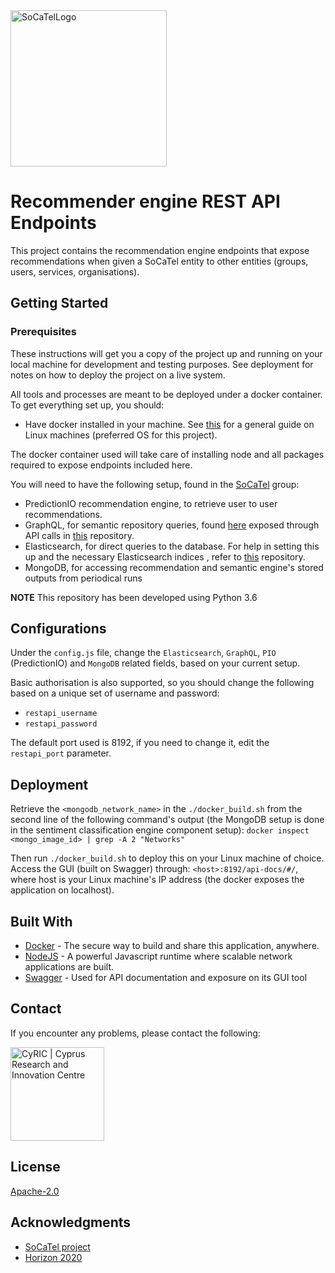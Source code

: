 <img src="https://platform.socatel.eu/images/socatel-logo.png" alt="SoCaTelLogo" width="250" />

# Recommender engine REST API Endpoints

This project contains the recommendation engine endpoints that expose recommendations when given a SoCaTel entity to 
other entities (groups, users, services, organisations).

## Getting Started
### Prerequisites

These instructions will get you a copy of the project up and running on your local machine for development and testing 
purposes. See deployment for notes on how to deploy the project on a live system.

All tools and processes are meant to be deployed under a docker container. To get everything set up, you should:

* Have docker installed in your machine. See [this](https://runnable.com/docker/install-docker-on-linux) for a
 general guide on Linux machines (preferred OS for this project).

The docker container used will take care of installing node and all packages required to expose endpoints included here.

You will need to have the following setup, found in the [SoCaTel](https://github.com/SoCaTel/) group:
* PredictionIO recommendation engine, to retrieve user to user recommendations.
* GraphQL, for semantic repository queries, found [here](https://github.com/SoCaTel/socatel-graphql) exposed through
 API calls in [this](https://github.com/SoCaTel/rest-api) repository.
* Elasticsearch, for direct queries to the database. For help in setting this up and the necessary Elasticsearch indices
, refer to [this](https://github.com/SoCaTel/elasticsearch-schema) repository.
* MongoDB, for accessing recommendation and semantic engine's stored outputs from periodical runs

**NOTE** This repository has been developed using Python 3.6

## Configurations

Under the `config.js` file, change the `Elasticsearch`, `GraphQL`, `PIO` (PredictionIO) and `MongoDB` related fields, based on your current setup.

Basic authorisation is also supported, so you should change the following based on a unique set of username and password:

* `restapi_username`
* `restapi_password`

The default port used is 8192, if you need to change it, edit the `restapi_port` parameter.

## Deployment

Retrieve the `<mongodb_network_name>` in the `./docker_build.sh` from the second line of the following command's output (the MongoDB setup is done in the sentiment classification engine component setup):
`docker inspect <mongo_image_id> | grep -A 2 "Networks"`

Then run `./docker_build.sh` to deploy this on your Linux machine of choice.
Access the GUI (built on Swagger) through: `<host>:8192/api-docs/#/`, where host is your Linux machine's IP address (the docker exposes the application on localhost).

## Built With

* [Docker](https://www.docker.com/) - The secure way to build and share this application, anywhere.
* [NodeJS](https://nodejs.org/en/) - A powerful Javascript runtime where scalable network applications are built.
* [Swagger](https://swagger.io/) - Used for API documentation and exposure on its GUI tool

## **Contact**
If you encounter any problems, please contact the following:

[<img src="https://www.cyric.eu/wp-content/uploads/2017/04/cyric_logo_2017.svg" alt="CyRIC | Cyprus Research and Innovation Centre" width="150" />](mailto:info@cyric.eu)

## License

[Apache-2.0](LICENSE)

## Acknowledgments

* [SoCaTel project](https://www.socatel.eu/)
* [Horizon 2020](https://ec.europa.eu/programmes/horizon2020/en)
